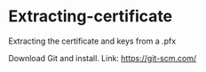 # Extracting-certificate
Extracting the certificate and keys from a .pfx

Download Git and install.
Link: https://git-scm.com/
